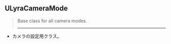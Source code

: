 ## ULyraCameraMode

> Base class for all camera modes.  
> 
> ----

* カメラの設定用クラス。



<!--- ページ内のリンク --->

<!--- 自前の画像へのリンク --->

<!--- generated --->

